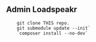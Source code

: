 ## Admin Loadspeakr

```
    git clone THIS repo. 
    git submodule update --init`
    `composer install --no-dev`
```

